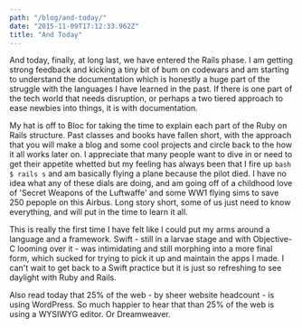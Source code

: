 ```yaml
---
path: "/blog/and-today/"
date: "2015-11-09T17:12:33.962Z"
title: "And Today"
---
```


And today, finally, at long last, we have entered the Rails phase. I am getting strong feedback and kicking a tiny bit of bum on codewars and am starting to understand the documentation which is honestly a huge part of the struggle with the languages I have learned in the past. If there is one part of the tech world that needs disruption, or perhaps a two tiered approach to ease newbies into things,  it is with documentation.

My hat is off to Bloc for taking the time to explain each part of the Ruby on Rails structure. Past classes and books have fallen short, with the approach that you will make a blog and some cool projects and circle back to the how it all works later on. I appreciate that many people want to dive in or need to get their appetite whetted but my feeling has always been that I fire up ```bash $ rails s``` and am basically flying a plane because the pilot died. I have no idea what any of these dials are doing, and am going off of a childhood love of 'Secret Weapons of the Luftwaffe' and some WW1 flying sims to save 250 pepople on this Airbus.  Long story short, some of us just need to know everything, and will put in the time to learn it all.

This is really the first time I have felt like I could put my arms around a language and a framework. Swift - still in a larvae stage and with Objective-C looming over it - was intimidating and still morphing into a more final form, which sucked for trying to pick it up and maintain the apps I made. I can't wait to get back to a Swift practice but it is just so refreshing to see daylight with Ruby and Rails.

Also read today that 25% of the web - by sheer website headcount - is using WordPress. So much happier to hear that than 25% of the web is using a WYSIWYG editor. Or Dreamweaver.
